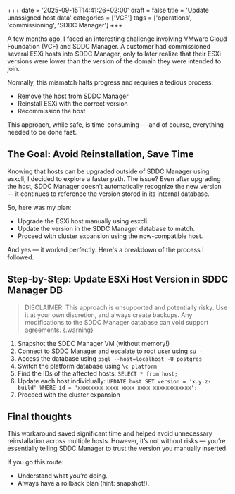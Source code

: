 +++
date = '2025-09-15T14:41:26+02:00'
draft = false
title = 'Update unassigned host data'
categories = ['VCF']
tags = ['operations', 'commissioning', 'SDDC Manager']
+++

A few months ago, I faced an interesting challenge involving VMware Cloud Foundation (VCF) and SDDC Manager. A customer had commissioned several ESXi hosts into SDDC Manager, only to later realize that their ESXi versions were lower than the version of the domain they were intended to join.

Normally, this mismatch halts progress and requires a tedious process:
- Remove the host from SDDC Manager
- Reinstall ESXi with the correct version
- Recommission the host

This approach, while safe, is time-consuming — and of course, everything needed to be done fast.

## The Goal: Avoid Reinstallation, Save Time
Knowing that hosts can be upgraded outside of SDDC Manager using esxcli, I decided to explore a faster path. 
The issue? Even after upgrading the host, SDDC Manager doesn’t automatically recognize the new version — it continues to reference the version stored in its internal database.

So, here was my plan:
- Upgrade the ESXi host manually using esxcli.
- Update the version in the SDDC Manager database to match.
- Proceed with cluster expansion using the now-compatible host.

And yes — it worked perfectly. Here's a breakdown of the process I followed.

## Step-by-Step: Update ESXi Host Version in SDDC Manager DB

> DISCLAIMER: This approach is unsupported and potentially risky. Use it at your own discretion, and always create backups. 
> Any modifications to the SDDC Manager database can void support agreements.
{.warning}

1. Snapshot the SDDC Manager VM (without memory!)
2. Connect to SDDC Manager and escalate to root user using `su -`
3. Access the database using `psql --host=localhost -U postgres`
4. Switch the platform database using `\c platform`
5. Find the IDs of the affected hosts: `SELECT * from host;`
6. Update each host individually: `UPDATE host SET version = 'x.y.z-build' WHERE id = 'xxxxxxxx-xxxx-xxxx-xxxx-xxxxxxxxxxxx';`
7. Proceed with the cluster expansion

## Final thoughts
This workaround saved significant time and helped avoid unnecessary reinstallation across multiple hosts. 
However, it’s not without risks — you’re essentially telling SDDC Manager to trust the version you manually inserted.

If you go this route:
- Understand what you’re doing.
- Always have a rollback plan (hint: snapshot!).